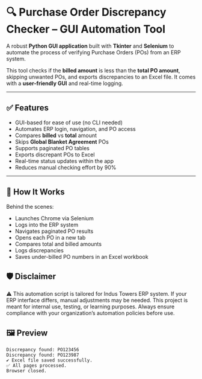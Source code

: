 # 🔍 Purchase Order Discrepancy Checker – GUI Automation Tool

A robust **Python GUI application** built with **Tkinter** and **Selenium** to automate the process of verifying Purchase Orders (POs) from an ERP system.

This tool checks if the **billed amount** is less than the **total PO amount**, skipping unwanted POs, and exports discrepancies to an Excel file. It comes with a **user-friendly GUI** and real-time logging.

---

## ✅ Features

-  GUI-based for ease of use (no CLI needed)
-  Automates ERP login, navigation, and PO access
-  Compares **billed** vs **total** amount
-  Skips **Global Blanket Agreement** POs
-  Supports paginated PO tables
-  Exports discrepant POs to Excel
-  Real-time status updates within the app
-  Reduces manual checking effort by 90%

---
## 🧠 How It Works

Behind the scenes:

-  Launches Chrome via Selenium
-  Logs into the ERP system
-  Navigates paginated PO results
-  Opens each PO in a new tab
-  Compares total and billed amounts
-  Logs discrepancies
-  Saves under-billed PO numbers in an Excel workbook

## 🛡️ Disclaimer
⚠️ This automation script is tailored for Indus Towers ERP system.
If your ERP interface differs, manual adjustments may be needed.
This project is meant for internal use, testing, or learning purposes.
Always ensure compliance with your organization’s automation policies before use.

## 🖼️ Preview

```text
Discrepancy found: PO123456
Discrepancy found: PO123987
✔ Excel file saved successfully.
✅ All pages processed.
Browser closed.



